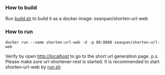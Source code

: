 ### How to build
Run [build.sh]() to build it as a docker image: seanpan/shorten-url-web

### How to run
```
docker run --name shorten-url-web -d -p 80:8080 seanpan/shorten-url-web
``` 
Verify by open [http://localhost]() to go to the short url generation page. 
p.s. Please make sure url-shortener-rest is started. It is recommended to start shorten-url-web by [run.sh](../run.sh)
